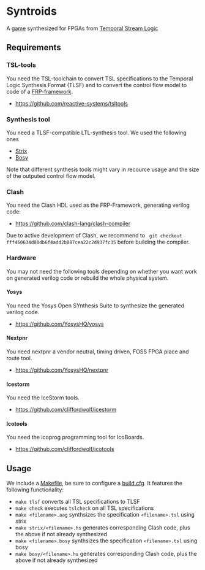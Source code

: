 # Syntroids
A [game](https://www.react.uni-saarland.de/publications/GHKF19.pdf) synthesized for FPGAs from [Temporal Stream Logic](https://www.react.uni-saarland.de/publications/FKPS19a.pdf)

## Requirements

### TSL-tools
You need the TSL-toolchain to convert TSL specifications to the Temporal Logic Synthesis Format (TLSF) and to convert the control flow model to code of a [FRP-framework](https://www.react.uni-saarland.de/publications/FKPS19b.pdf).
- https://github.com/reactive-systems/tsltools

### Synthesis tool
You need a TLSF-compatible LTL-synthesis tool. We used the following ones
- [Strix](https://strix.model.in.tum.de/)
- [Bosy](https://github.com/reactive-systems/bosy)

Note that different synthesis tools might vary in recource usage and the size of the outputed control flow model.

### Clash
You need the Clash HDL used as the FRP-Framework, generating verilog code:
- https://github.com/clash-lang/clash-compiler

Due to active development of Clash, we recommend to
`` git checkout fff460634d80db6f4add2b887cea22c2d937fc35``
before building the compiler.

### Hardware
You may not need the following tools depending on whether you want work on generated verilog code or rebuild the whole physical system.

#### Yosys
You need the Yosys Open SYnthesis Suite to synthesize the generated verilog code.
- https://github.com/YosysHQ/yosys

#### Nextpnr
You need nextpnr a vendor neutral, timing driven, FOSS FPGA place and route tool.
- https://github.com/YosysHQ/nextpnr

#### Icestorm
You need the IceStorm tools.
- https://github.com/cliffordwolf/icestorm

#### Icotools
You need the icoprog programming tool for IcoBoards.
- https://github.com/cliffordwolf/icotools

## Usage
We include a [Makefile](src/specifications/Makefile), be sure to configure a [build.cfg](src/build.cfg.sample). It features the following functionality:
- `make tlsf` converts all TSL specifications to TLSF
- `make check` executes `tslcheck` on all TSL specifications 
- `make <filename>.aag` synthsizes the specification `<filename>.tsl` using strix
- `make strix/<filename>.hs` generates corresponding Clash code, plus the above if not already synthesized
- `make <filename>.bosy` synthsizes the specification `<filename>.tsl` using bosy
- `make bosy/<filename>.hs` generates corresponding Clash code, plus the above if not already synthesized

